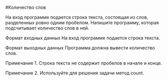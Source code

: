 #Количество слов

На вход программе подается строка текста, состоящая из слов, разделенных ровно одним пробелом. 
Напишите программу, которая подсчитывает количество слов в ней.

Формат входных данных 
На вход программе подается строка текста.

Формат выходных данных
Программа должна вывести количество слов.

Примечание 1. Строка текста не содержит пробелов в начале и конце.

Примечание 2. Используйте для решения задачи метод count.